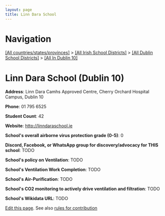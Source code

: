 ```yaml
---
layout: page
title: Linn Dara School
---
```

# Navigation

[[All countries/states/provinces]](../../../..) > [[All Irish School Districts]](../../..) > [[All Dublin School Districts]](../..) > [[All In Dublin 10]](..)

# Linn Dara School (Dublin 10)

**Address**: Linn Dara Camhs Approved Centre, Cherry Orchard Hospital Campus, Dublin 10

**Phone**: 01 795 6525

**Student Count**: 42

**Website**: <http://linndaraschool.ie>

**School's overall airborne virus protection grade (0-5)**: 0

**Discord, Facebook, or WhatsApp group for discovery/advocacy for THIS school**: TODO

**School's policy on Ventilation**: TODO

**School's Ventilation Work Completion**: TODO

**School's Air-Purification**: TODO

**School's CO2 monitoring to actively drive ventilation and filtration**: TODO

**School's Wikidata URL**: TODO


[Edit this page](https://github.com/ventilate-schools/Ireland/edit/main/./Dublin_10/Linn_Dara_School.md). See also [rules for contribution](../../../contribution-rules/)